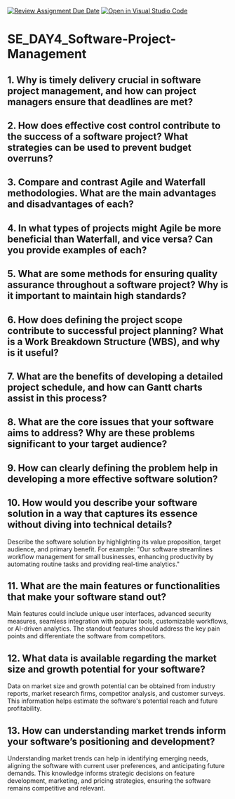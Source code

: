 [![Review Assignment Due Date](https://classroom.github.com/assets/deadline-readme-button-22041afd0340ce965d47ae6ef1cefeee28c7c493a6346c4f15d667ab976d596c.svg)](https://classroom.github.com/a/9pw6JKcu)
[![Open in Visual Studio Code](https://classroom.github.com/assets/open-in-vscode-2e0aaae1b6195c2367325f4f02e2d04e9abb55f0b24a779b69b11b9e10269abc.svg)](https://classroom.github.com/online_ide?assignment_repo_id=15714528&assignment_repo_type=AssignmentRepo)
# SE_DAY4_Software-Project-Management
## 1. Why is timely delivery crucial in software project management, and how can project managers ensure that deadlines are met?
## 2. How does effective cost control contribute to the success of a software project? What strategies can be used to prevent budget overruns?
## 3. Compare and contrast Agile and Waterfall methodologies. What are the main advantages and disadvantages of each?
## 4. In what types of projects might Agile be more beneficial than Waterfall, and vice versa? Can you provide examples of each?
## 5. What are some methods for ensuring quality assurance throughout a software project? Why is it important to maintain high standards?
## 6. How does defining the project scope contribute to successful project planning? What is a Work Breakdown Structure (WBS), and why is it useful?
## 7. What are the benefits of developing a detailed project schedule, and how can Gantt charts assist in this process?
## 8. What are the core issues that your software aims to address? Why are these problems significant to your target audience?
## 9. How can clearly defining the problem help in developing a more effective software solution?
## 10. How would you describe your software solution in a way that captures its essence without diving into technical details?
Describe the software solution by highlighting its value proposition, target audience, and primary benefit. For example: "Our software streamlines workflow management for small businesses, enhancing productivity by automating routine tasks and providing real-time analytics."
## 11. What are the main features or functionalities that make your software stand out?
Main features could include unique user interfaces, advanced security measures, seamless integration with popular tools, customizable workflows, or AI-driven analytics. The standout features should address the key pain points and differentiate the software from competitors.
## 12. What data is available regarding the market size and growth potential for your software?
Data on market size and growth potential can be obtained from industry reports, market research firms, competitor analysis, and customer surveys. This information helps estimate the software's potential reach and future profitability.
## 13. How can understanding market trends inform your software’s positioning and development?
Understanding market trends can help in identifying emerging needs, aligning the software with current user preferences, and anticipating future demands. This knowledge informs strategic decisions on feature development, marketing, and pricing strategies, ensuring the software remains competitive and relevant.

